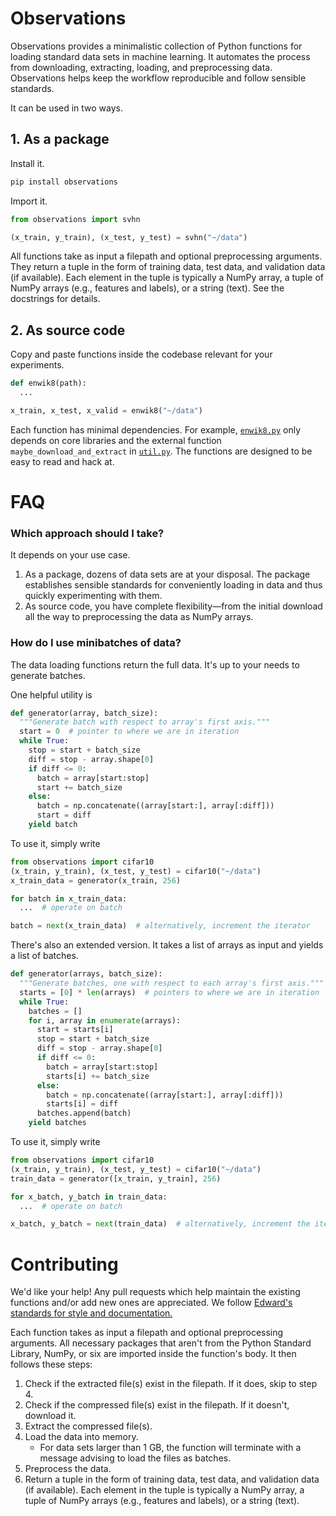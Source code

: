 # Observations

Observations provides a minimalistic collection of Python functions
for loading standard data sets in machine learning. It automates the
process from downloading, extracting, loading, and preprocessing data.
Observations helps keep the workflow reproducible and follow sensible
standards.

It can be used in two ways.

## 1. As a package

Install it.
```bash
pip install observations
```
Import it.
```python
from observations import svhn

(x_train, y_train), (x_test, y_test) = svhn("~/data")
```
All functions take as input a filepath and optional preprocessing
arguments. They return a tuple in the form of training data, test
data, and validation data (if available). Each element in the tuple
is typically a NumPy array, a tuple of NumPy arrays (e.g., features
and labels), or a string (text). See the docstrings for details.

## 2. As source code

Copy and paste functions inside the codebase relevant for your
experiments.

```python
def enwik8(path):
  ...

x_train, x_test, x_valid = enwik8("~/data")
```

Each function has minimal dependencies. For example,
[`enwik8.py`](observations/enwik8.py) only depends on core libraries and
the external function ``maybe_download_and_extract`` in
[`util.py`](observations/util.py). The functions are designed to be easy to
read and hack at.

# FAQ

### Which approach should I take?

It depends on your use case.

1. As a package, dozens of data sets are at your disposal. The package establishes sensible standards for conveniently loading in data and thus quickly experimenting with them.
2. As source code, you have complete flexibility—from the initial download all the way to preprocessing the data as NumPy arrays.

### How do I use minibatches of data?

The data loading functions return the full data. It's up to your needs
to generate batches.

One helpful utility is
```python
def generator(array, batch_size):
  """Generate batch with respect to array's first axis."""
  start = 0  # pointer to where we are in iteration
  while True:
    stop = start + batch_size
    diff = stop - array.shape[0]
    if diff <= 0:
      batch = array[start:stop]
      start += batch_size
    else:
      batch = np.concatenate((array[start:], array[:diff]))
      start = diff
    yield batch
```
To use it, simply write
```python
from observations import cifar10
(x_train, y_train), (x_test, y_test) = cifar10("~/data")
x_train_data = generator(x_train, 256)

for batch in x_train_data:
  ...  # operate on batch

batch = next(x_train_data)  # alternatively, increment the iterator
```
There's also an extended version. It takes a list of arrays as input
and yields a list of batches.
```python
def generator(arrays, batch_size):
  """Generate batches, one with respect to each array's first axis."""
  starts = [0] * len(arrays)  # pointers to where we are in iteration
  while True:
    batches = []
    for i, array in enumerate(arrays):
      start = starts[i]
      stop = start + batch_size
      diff = stop - array.shape[0]
      if diff <= 0:
        batch = array[start:stop]
        starts[i] += batch_size
      else:
        batch = np.concatenate((array[start:], array[:diff]))
        starts[i] = diff
      batches.append(batch)
    yield batches
```
To use it, simply write
```python
from observations import cifar10
(x_train, y_train), (x_test, y_test) = cifar10("~/data")
train_data = generator([x_train, y_train], 256)

for x_batch, y_batch in train_data:
  ...  # operate on batch

x_batch, y_batch = next(train_data)  # alternatively, increment the iterator
```

# Contributing

We'd like your help! Any pull requests which help maintain the
existing functions and/or add new ones are appreciated.
We follow [Edward's standards for style and documentation.](http://edwardlib.org/contributing)

Each function takes as input a filepath and optional preprocessing
arguments. All necessary packages that aren't from the Python Standard
Library, NumPy, or six are imported inside the function's body.
It then follows these steps:

1. Check if the extracted file(s) exist in the filepath. If it does,
   skip to step 4.
2. Check if the compressed file(s) exist in the filepath. If it doesn't,
   download it.
3. Extract the compressed file(s).
4. Load the data into memory.
   + For data sets larger than 1 GB, the function will terminate with
     a message advising to load the files as batches.
5. Preprocess the data.
6. Return a tuple in the form of training data, test data, and
   validation data (if available). Each element in the tuple
    is typically a NumPy array, a tuple of NumPy arrays (e.g., features
    and labels), or a string (text).
